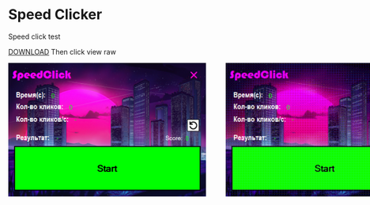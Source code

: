 # Speed Clicker
Speed click test

<a href="NewProject/NewProject/NewProject/bin/Debug/ClickerBuld2.exe" download>DOWNLOAD</a> Then click view raw

<div style="display:flex; gap:40px;">
  <img src="image/SpeedClicker.png" width="400px" style="display:block;"/>
  <img src="image/SpeedClicker.gif" width="400px" style="display:block;"/>
</div>


